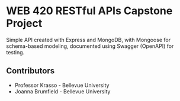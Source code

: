 # WEB 420 RESTful APIs Capstone Project
Simple API created with Express and MongoDB, with Mongoose for schema-based modeling, documented using Swagger (OpenAPI) for testing.

## Contributors

* Professor Krasso - Bellevue University
* Joanna Brumfield - Bellevue University

